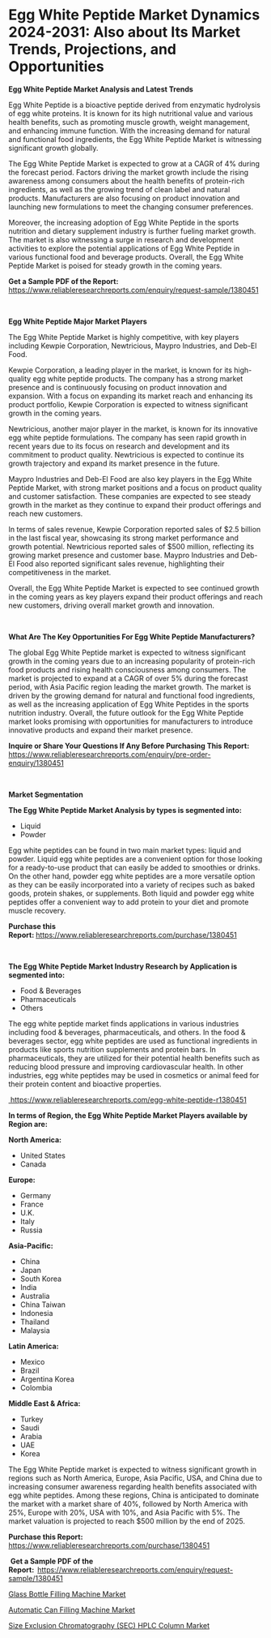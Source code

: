 <p><h1>Egg White Peptide Market Dynamics 2024-2031: Also about Its Market Trends, Projections, and Opportunities</h1></p><p><strong>Egg White Peptide Market Analysis and Latest Trends</strong></p>
<p><p>Egg White Peptide is a bioactive peptide derived from enzymatic hydrolysis of egg white proteins. It is known for its high nutritional value and various health benefits, such as promoting muscle growth, weight management, and enhancing immune function. With the increasing demand for natural and functional food ingredients, the Egg White Peptide Market is witnessing significant growth globally.</p><p>The Egg White Peptide Market is expected to grow at a CAGR of 4% during the forecast period. Factors driving the market growth include the rising awareness among consumers about the health benefits of protein-rich ingredients, as well as the growing trend of clean label and natural products. Manufacturers are also focusing on product innovation and launching new formulations to meet the changing consumer preferences.</p><p>Moreover, the increasing adoption of Egg White Peptide in the sports nutrition and dietary supplement industry is further fueling market growth. The market is also witnessing a surge in research and development activities to explore the potential applications of Egg White Peptide in various functional food and beverage products. Overall, the Egg White Peptide Market is poised for steady growth in the coming years.</p></p>
<p><strong>Get a Sample PDF of the Report:&nbsp;</strong> <a href="https://www.reliableresearchreports.com/enquiry/request-sample/1380451">https://www.reliableresearchreports.com/enquiry/request-sample/1380451</a></p>
<p>&nbsp;</p>
<p><strong>Egg White Peptide Major Market Players</strong></p>
<p><p>The Egg White Peptide Market is highly competitive, with key players including Kewpie Corporation, Newtricious, Maypro Industries, and Deb-El Food. </p><p>Kewpie Corporation, a leading player in the market, is known for its high-quality egg white peptide products. The company has a strong market presence and is continuously focusing on product innovation and expansion. With a focus on expanding its market reach and enhancing its product portfolio, Kewpie Corporation is expected to witness significant growth in the coming years.</p><p>Newtricious, another major player in the market, is known for its innovative egg white peptide formulations. The company has seen rapid growth in recent years due to its focus on research and development and its commitment to product quality. Newtricious is expected to continue its growth trajectory and expand its market presence in the future.</p><p>Maypro Industries and Deb-El Food are also key players in the Egg White Peptide Market, with strong market positions and a focus on product quality and customer satisfaction. These companies are expected to see steady growth in the market as they continue to expand their product offerings and reach new customers.</p><p>In terms of sales revenue, Kewpie Corporation reported sales of $2.5 billion in the last fiscal year, showcasing its strong market performance and growth potential. Newtricious reported sales of $500 million, reflecting its growing market presence and customer base. Maypro Industries and Deb-El Food also reported significant sales revenue, highlighting their competitiveness in the market. </p><p>Overall, the Egg White Peptide Market is expected to see continued growth in the coming years as key players expand their product offerings and reach new customers, driving overall market growth and innovation.</p></p>
<p>&nbsp;</p>
<p><strong>What Are The Key Opportunities For Egg White Peptide Manufacturers?</strong></p>
<p><p>The global Egg White Peptide market is expected to witness significant growth in the coming years due to an increasing popularity of protein-rich food products and rising health consciousness among consumers. The market is projected to expand at a CAGR of over 5% during the forecast period, with Asia Pacific region leading the market growth. The market is driven by the growing demand for natural and functional food ingredients, as well as the increasing application of Egg White Peptides in the sports nutrition industry. Overall, the future outlook for the Egg White Peptide market looks promising with opportunities for manufacturers to introduce innovative products and expand their market presence.</p></p>
<p><strong>Inquire or Share Your Questions If Any Before Purchasing This Report:</strong> <a href="https://www.reliableresearchreports.com/enquiry/pre-order-enquiry/1380451">https://www.reliableresearchreports.com/enquiry/pre-order-enquiry/1380451</a></p>
<p>&nbsp;</p>
<p><strong>Market Segmentation</strong></p>
<p><strong>The Egg White Peptide Market Analysis by types is segmented into:</strong></p>
<p><ul><li>Liquid</li><li>Powder</li></ul></p>
<p><p>Egg white peptides can be found in two main market types: liquid and powder. Liquid egg white peptides are a convenient option for those looking for a ready-to-use product that can easily be added to smoothies or drinks. On the other hand, powder egg white peptides are a more versatile option as they can be easily incorporated into a variety of recipes such as baked goods, protein shakes, or supplements. Both liquid and powder egg white peptides offer a convenient way to add protein to your diet and promote muscle recovery.</p></p>
<p><strong>Purchase this Report:&nbsp;</strong><a href="https://www.reliableresearchreports.com/purchase/1380451">https://www.reliableresearchreports.com/purchase/1380451</a></p>
<p>&nbsp;</p>
<p><strong>The Egg White Peptide Market Industry Research by Application is segmented into:</strong></p>
<p><ul><li>Food & Beverages</li><li>Pharmaceuticals</li><li>Others</li></ul></p>
<p><p>The egg white peptide market finds applications in various industries including food & beverages, pharmaceuticals, and others. In the food & beverages sector, egg white peptides are used as functional ingredients in products like sports nutrition supplements and protein bars. In pharmaceuticals, they are utilized for their potential health benefits such as reducing blood pressure and improving cardiovascular health. In other industries, egg white peptides may be used in cosmetics or animal feed for their protein content and bioactive properties.</p></p>
<p><a href="https://www.reliableresearchreports.com/egg-white-peptide-r1380451">&nbsp;https://www.reliableresearchreports.com/egg-white-peptide-r1380451</a></p>
<p><strong>In terms of Region, the Egg White Peptide Market Players available by Region are:</strong></p>
<p>
    <p> <strong> North America: </strong>
        <ul>
            <li>United States</li>
            <li>Canada</li>
        </ul>
        </p> 
    <p> <strong> Europe: </strong>
        <ul>
            <li>Germany</li>
            <li>France</li>
            <li>U.K.</li>
            <li>Italy</li>
            <li>Russia</li>
        </ul>
        </p> 
    <p> <strong> Asia-Pacific: </strong>
        <ul>
            <li>China</li>
            <li>Japan</li>
            <li>South Korea</li>
            <li>India</li>
            <li>Australia</li>
            <li>China Taiwan</li>
            <li>Indonesia</li>
            <li>Thailand</li>
            <li>Malaysia</li>
        </ul>
        </p> 
    <p> <strong> Latin America: </strong>
        <ul>
            <li>Mexico</li>
            <li>Brazil</li>
            <li>Argentina Korea</li>
            <li>Colombia</li>
        </ul>
        </p> 
    <p> <strong> Middle East & Africa: </strong>
        <ul>
            <li>Turkey</li>
            <li>Saudi</li>
            <li>Arabia</li>
            <li>UAE</li>
            <li>Korea</li>
        </ul>
    </p>
    </p>
<p><p>The Egg White Peptide market is expected to witness significant growth in regions such as North America, Europe, Asia Pacific, USA, and China due to increasing consumer awareness regarding health benefits associated with egg white peptides. Among these regions, China is anticipated to dominate the market with a market share of 40%, followed by North America with 25%, Europe with 20%, USA with 10%, and Asia Pacific with 5%. The market valuation is projected to reach $500 million by the end of 2025.</p></p>
<p><strong>Purchase this Report: </strong><a href="https://www.reliableresearchreports.com/purchase/1380451">https://www.reliableresearchreports.com/purchase/1380451</a></p>
<p>&nbsp;<strong>Get a Sample PDF of the Report:&nbsp;&nbsp;</strong><a href="https://www.reliableresearchreports.com/enquiry/request-sample/1380451">https://www.reliableresearchreports.com/enquiry/request-sample/1380451</a></p>
<p><strong></strong></p>
<p><p><a href="https://www.linkedin.com/pulse/glass-bottle-filling-machine-market-research-report-its-history-1lcaf">Glass Bottle Filling Machine Market</a></p><p><a href="https://www.linkedin.com/pulse/automatic-can-filling-machine-market-furnishes-information-share-80skf">Automatic Can Filling Machine Market</a></p><p><a href="https://www.linkedin.com/pulse/size-exclusion-chromatography-sec-hplc-column-market-comprehensive-rczsc">Size Exclusion Chromatography (SEC) HPLC Column Market</a></p></p>